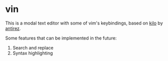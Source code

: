 # vin

This is a modal text editor with some of vim's keybindings, based on [kilo](https://github.com/antirez/kilo) by [antirez](https://github.com/antirez).

Some features that can be implemented in the future:

1. Search and replace
2. Syntax highlighting
